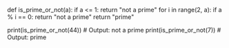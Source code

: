 def is_prime_or_not(a):
    if a <= 1:
        return "not a prime"
    for i in range(2, a):
        if a % i == 0:
            return "not a prime"
    return "prime"

print(is_prime_or_not(44))  # Output: not a prime
print(is_prime_or_not(7))   # Output: prime
